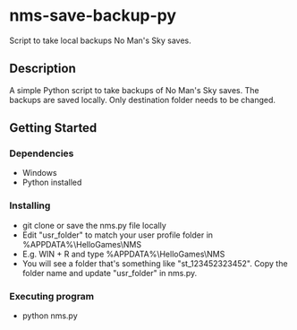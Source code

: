 # nms-save-backup-py

Script to take local backups No Man's Sky saves.

## Description

A simple Python script to take backups of No Man's Sky saves. The backups are saved locally. Only destination folder needs to be changed.  


## Getting Started

### Dependencies

* Windows
* Python installed
  
### Installing

* git clone or save the nms.py file locally
* Edit "usr_folder" to match your user profile folder in %APPDATA%\HelloGames\NMS
* E.g. WIN + R and type %APPDATA%\HelloGames\NMS
* You will see a folder that's something like "st_123452323452". Copy the folder name and update "usr_folder" in nms.py.

### Executing program

* python nms.py
